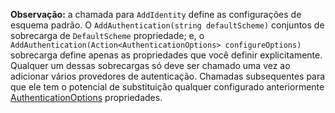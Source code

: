 **Observação:** a chamada para `AddIdentity` define as configurações de esquema padrão. O `AddAuthentication(string defaultScheme)` conjuntos de sobrecarga de `DefaultScheme` propriedade; e, o `AddAuthentication(Action<AuthenticationOptions> configureOptions)` sobrecarga define apenas as propriedades que você definir explicitamente. Qualquer um dessas sobrecargas só deve ser chamado uma vez ao adicionar vários provedores de autenticação. Chamadas subsequentes para que ele tem o potencial de substituição qualquer configurado anteriormente [AuthenticationOptions](/dotnet/api/microsoft.aspnetcore.builder.authenticationoptions) propriedades.